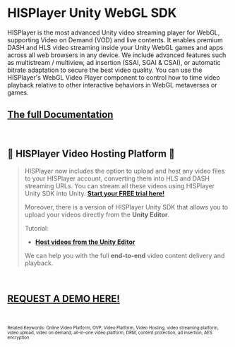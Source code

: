 # HISPlayer Unity WebGL SDK

HISPlayer is the most advanced Unity video streaming player for WebGL, supporting Video on Demand (VOD) and live contents. It enables premium DASH and HLS video streaming inside your Unity WebGL games and apps across all web browsers in any device. We include advanced features such as multistream / multiview, ad insertion (SSAI, SGAI & CSAI), or automatic bitrate adaptation to secure the best video quality. You can use the HISPlayer's WebGL Video Player component to control how to time video playback relative to other interactive behaviors in WebGL metaverses or games.


## [The full Documentation](https://hisplayer.github.io/UnityWebGL-SDK)

<br>

## 🚀 HISPlayer Video Hosting Platform 🚀

>
> HISPlayer now includes the option to upload and host any video files to your HISPlayer account, converting them into HLS and DASH streaming URLs. You can stream all these videos using HISPlayer Unity SDK into Unity. **[Start your FREE trial here!](https://hisplayer.com/unity-asset-store-saas-registration/)**
> 
> Moreover, there is a version of HISPlayer Unity SDK that allows you to upload your videos directly from the **Unity Editor**.
> 
>Tutorial:
> * **[Host videos from the Unity Editor](https://www.youtube.com/watch?v=vSI7U6TjHqI)**
>
> We can help you with the full **end-to-end** video content delivery and playback.

<br>

## [REQUEST A DEMO HERE!](https://hisplayer.com/demo-unity-player-sdk-github/?utm_source=github&utm_medium=referral&utm_campaign=unitygithub&utm_content=20200211--unitydemocontact)

<br>




<sub><sup>Related Keywords:
Online Video Platform, OVP, Video Platform, Video Hosting, video streaming platform, video upload, video on demand, all-in-one video platform, DRM, content protection, ad insertion, AES encryption</sub><sup> 
